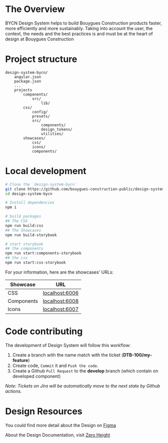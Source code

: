 # The Overview

BYCN Design System helps to build Bouygues Construction products faster, more efficiently and more sustainably. Taking into account the user, the context, the needs and the best practices is and must be at the heart of design at Bouygues Construction

# Project structure

```
design-system-bycn/
    angular.json
    package.json
    ...
    projects
        components/
            src/
                lib/
        css/
            config/
            presets/
            src/
                components/
                design_tokens/
                utilities/
        showcases/
            css/
            icons/
            components/
```

# Local development

```sh
# Clone the `design-system-bycn`
git clone https://github.com/bouygues-construction-public/design-system-bycn
cd design-system-bycn

# Install dependencies
npm i

# build packages
## The CSS
npm run build:css
## The Showcases
npm run build-storybook

# start storybook
## the components
npm run start:components-storybook
## the css
npm run start:css-storybook
```

For your information, here are the showcases' URLs:

| Showcase   | URL                                     |
| ---------- | --------------------------------------- |
| CSS        | [localhost:6006](http://localhost:6006) |
| Components | [localhost:6008](http://localhost:6007) |
| Icons      | [localhost:6007](http://localhost:6008) |

# Code contributing

The development of Design System will follow this workflow:

1. Create a branch with the name match with the ticket (**DTB-100/my-feature**)
2. Create code, `Commit` it and `Push the code`.
3. Create a Github `Pull Request` to the **develop** branch (which contain on developed component)

_Note: Tickets on Jira will be automatically move to the next state by Github actions._

# Design Resources

You could find more detail about the Design on [Figma](https://www.figma.com/files/project/88423584/BYCN-DESIGN-SYSTEM)

About the Design Documentation, visit [Zero Height](https://zeroheight.com/9b39bb2a0/p/17ca27-get-started)
